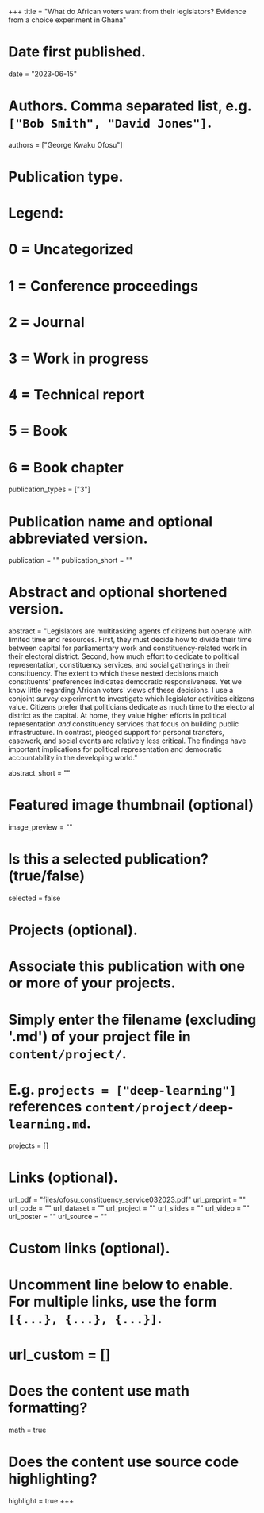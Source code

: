 +++
title = "What do African voters want from their legislators? Evidence from a choice experiment in Ghana"

# Date first published.
date = "2023-06-15"

# Authors. Comma separated list, e.g. `["Bob Smith", "David Jones"]`.
authors = ["George Kwaku Ofosu"]

# Publication type.
# Legend:
# 0 = Uncategorized
# 1 = Conference proceedings
# 2 = Journal
# 3 = Work in progress
# 4 = Technical report
# 5 = Book
# 6 = Book chapter
publication_types = ["3"]

# Publication name and optional abbreviated version.
publication = ""
publication_short = ""

# Abstract and optional shortened version.
abstract = "Legislators are multitasking agents of citizens but operate with limited time and resources. First, they must decide how to divide their time between capital for parliamentary work and constituency-related work in their electoral district. Second, how much effort to dedicate to political representation, constituency services, and social gatherings in their constituency. The extent to which these nested decisions match constituents' preferences indicates democratic responsiveness. Yet we know little regarding African voters' views of these decisions. I use a conjoint survey experiment to investigate which legislator activities citizens value. Citizens prefer that politicians dedicate as much time to the electoral district as the capital. At home, they value higher efforts in political representation *and* constituency services that focus on building public infrastructure. In contrast, pledged support for personal transfers, casework, and social events are relatively less critical. The findings have important implications for political representation and democratic accountability in the developing world."

abstract_short = ""

# Featured image thumbnail (optional)
image_preview = ""

# Is this a selected publication? (true/false)
selected = false

# Projects (optional).
#   Associate this publication with one or more of your projects.
#   Simply enter the filename (excluding '.md') of your project file in `content/project/`.
#   E.g. `projects = ["deep-learning"]` references `content/project/deep-learning.md`.
projects = []

# Links (optional).
url_pdf = "files/ofosu_constituency_service032023.pdf"
url_preprint = ""
url_code = ""
url_dataset = ""
url_project = ""
url_slides = ""
url_video = ""
url_poster = ""
url_source = ""

# Custom links (optional).
#   Uncomment line below to enable. For multiple links, use the form `[{...}, {...}, {...}]`.
# url_custom = []

# Does the content use math formatting?
math = true

# Does the content use source code highlighting?
highlight = true
+++
